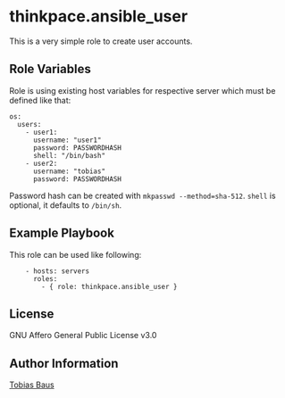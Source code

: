 thinkpace.ansible_user
=========

This is a very simple role to create user accounts.

Role Variables
--------------

Role is using existing host variables for respective server which must be defined like that:

```
os:
  users:
    - user1:
      username: "user1"
      password: PASSWORDHASH
      shell: "/bin/bash"
    - user2:
      username: "tobias"
      password: PASSWORDHASH
```

Password hash can be created with `mkpasswd --method=sha-512`. `shell` is optional, it defaults to `/bin/sh`.

Example Playbook
----------------

This role can be used like following:

```
    - hosts: servers
      roles:
        - { role: thinkpace.ansible_user }
```

License
-------

GNU Affero General Public License v3.0

Author Information
------------------

[Tobias Baus](https://tobiasbaus.de)
